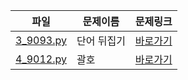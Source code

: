 | 파일 | 문제이름 | 문제링크 |
| ---- | ------- | -------- |
| [3_9093.py](./3_9093.py) | 단어 뒤집기 | [바로가기](https://www.acmicpc.net/problem/9093) |
| [4_9012.py](./4_9012.py) | 괄호 | [바로가기](https://www.acmicpc.net/problem/9012) |